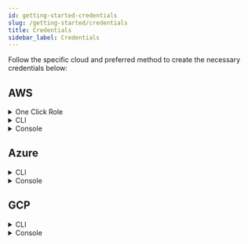 ```yaml
---
id: getting-started-credentials
slug: /getting-started/credentials
title: Credentials
sidebar_label: Credentials
---
```


Follow the specific cloud and preferred method to create the necessary credentials below:

## AWS

<details>
<summary>One Click Role</summary>

</details>

<details>
<summary>CLI</summary>

### How Massdriver uses your role

To keep your environment secure, Massdriver uses a role with a trust policy to access your AWS account for provisioning and monitoring of your infrastructure. The account that assumes this role is private and has no access from the public internet.

### Create a role with a trust policy

Run the following command with the [AWS CLI](https://docs.aws.amazon.com/cli/latest/userguide/getting-started-install.html). Fill in the `{{ROLE NAME}}`. Save it for importing the role in to Massdriver.

```bash
aws iam create-role --role-name={{ROLE_NAME}} --description="Massdriver Cloud Provisioning Role" --assume-role-policy-document='{"Version":"2012-10-17","Statement":[{"Sid":"MassdriverCloudProvisioner","Effect":"Allow","Principal":{"AWS":["308878630280"]},"Action":"sts:AssumeRole","Condition":{"StringEquals":{ "sts:ExternalId":"{{EXTERNAL_ID}}"}}}]}'
```

### Assign the role administrator privileges

Fill in the role name used above and run this command to give Massdriver administrator privileges.

```bash
aws iam attach-role-policy --role-name={{ROLE_NAME}} --policy-arn arn:aws:iam::aws:policy/AdministratorAccess
```

## Import role to Massdriver

In the form to the left, name the credential as your AWS account for use within Massdriver and fill in both the aws arn as `arn:aws:iam::YOUR_AWS_ACCOUNT_ID:role/{{ROLE_NAME}}` and the external ID. Click submit and head to the projects page to start building your infrastructure.

</details>

<details>

<summary>Console</summary>

### How Massdriver uses your role

To keep your environment secure, Massdriver uses a role with a trust policy to access your AWS account for provisioning and monitoring of your infrastructure. The account that assumes this role is private and has no access from the public internet.

### Create a role

1. Sign in to the [AWS Management Console](https://aws.amazon.com/console/)
2. In the search bar, type `IAM` and select the IAM service
3. In the left-hand menu, select `Roles`
4. Click `Create role`

![roles](/aws-select-roles.png)

5. Select `Another AWS account` for the role type

![roles](/aws-another-account.png)

6. For the account ID enter `308878630280`. This is the Massdriver account which contains the role that will use the one you are creating now
7. Check the Require external ID box and enter `{{EXTERNAL_ID}}`.

<div id="external-id">`{{EXTERNAL_ID}}`</div>

<script>
  fetch('https://www.uuidgenerator.net/api/version4')
    .then(response => response.text())
    .then(uuid => {
      const placeholder = '{{EXTERNAL_ID}}';
      document.getElementById('external-id').innerHTML = document.getElementById('external-id').innerHTML.replace(placeholder, uuid);
    })
    .catch(error => {
      document.getElementById('external-id').textContent = 'Failed to fetch UUID';
      console.error('Error fetching UUID:', error);
    });
</script>

8. Make sure that the Require MFA option is unchecked

![roles](/aws-settings.png)

9. Click "Next: Permissions"
10. Select the `AdministratorAccess` policy

![roles](/aws-policy.png)

11. Select `Next: Tags`
12. Add a tag with the key `massdriver`

![roles](/aws-tags.png)

13. Add a name and a description to the role. Save the role name for entry in to the form to the left

![roles](/aws-review.png)

14. In Massdriver, name the credential as your AWS account
15. Paste the AWS arn for the role in the appropriate field with the format:

```bash
arn:aws:iam::YOUR_AWS_ACCOUNT_ID:role/ROLE_NAME
```

16. If you haven't already paste your external ID in to the appropriate field
17. Submit the role to Massdriver and head to the [projects page](/projects) to begin provisioning infrastruture.

</details>

## Azure

<details>
<summary>CLI</summary>

### Install Azure CLI

To get started, you'll need the [Azure CLI](https://learn.microsoft.com/en-us/cli/azure/install-azure-cli) installed locally on your machine. The Azure Cloud Shell available in the Azure Portal does **not** have the ability to grant the service principal the required permissions.

2. Obtain your **subscription ID**

Paste this script into the command-line to list your subscriptions:

```bash
az account list --output table
```

Copy the value of the `SubscriptionId` and `TenantId` you want to use and paste it into Massdriver under **Subscription ID** and **Tenant ID**, and also store the `SubscriptionId` for the next step.

3. Paste this script in the command-line to create an Azure service principal, and replace `<mySubscriptionID>` with the subscription ID you copied from the last step:

```bash
az ad sp create-for-rbac --name massdriver-service-principal \
                         --role owner \
                         --scopes /subscriptions/<mySubscriptionID>
```

4. Copy the following attributes and paste them into Massdriver:

- appId &rarr; **Client ID**
- password &rarr; **Client Secret**

Once finished, click the **Submit** button in Massdriver to create your credential.

</details>

<details>
<summary>Console</summary>

### Registering the service principal app in Azure AD

1. Sign into your Azure account through the [Azure portal](https://portal.azure.com/)
2. Search for and select **Microsoft Entra ID**
3. Select **App registration**
4. Select **New registration**

![Massdriver example 1](/azure-spcreate1.png "Massdriver example 1")

5. Name your application: `massdriver-service-principal`
6. Select **Accounts in this organization directory only**
7. Leave **Redirect URI** blank

![Massdriver example 2](/azure-spcreate2.png "Massdriver example 2")

8. Click **Register**
9. On the Overview menu, copy the following values and paste them into Massdriver:

- Application (client) ID &rarr; **Client ID**
- Directory (tenant) ID &rarr; **Tenant ID**

![Massdriver example 3](/azure-spcreate3.png "Massdriver example 3")

10. Select **Certificates & secrets** on the left
11. Select **New client secret**
12. Set the description to `platform`, set expiration date, and click **Add**

![Massdriver example 4](/azurespcreate4.png "Massdriver example 4")

1. Copy the **Value** password and paste into Massdriver under **Client Secret**. <span style="color:red">**Do not use the Secret ID**</span>.

![Massdriver example 5](/azure-spcreate6.png "Massdriver example 5")

### Assign subscription Owner the service principal

1. In the Azure portal, search for and select **Subscription**
2. Select the subscription you want to use in Massdriver
3. In the Overview menu, copy your **Subscription ID** and paste it into Massdriver under **Subscription ID**
4. Select **Access control (IAM)**
5. Select **Add** > **Add role assignment**
6. Select **Privileged Administrator Roles** tab and then the **Owner** role and click **Next**
7. Select **Select members**, search for `massdriver-service-principal`, click on the service principal, and then click **Select** at the bottom, then **Next**
8. Select **Allow user to assign all roles except privileged administrator roles** and click **Next** then **Review + assign** twice to finish.

### Adding the Azure service principal to your Massdriver organization

1. In Massdriver, click on the menu on the top left and expand **Organization Settings**
2. Click **Configure Credentials**
3. Select **Azure Service Principal**
4. Set the credential name to your subscription name
5. Fill in the fields as guided below:

- Client ID (appId in Azure CLI)
- Client Secret (service principal password)
- Subscription ID
- Tenant ID (tenant in Azure CLI)

</details>

## GCP

<details>
<summary>CLI</summary>

</details>

<details>
<summary>Console</summary>

</details>
